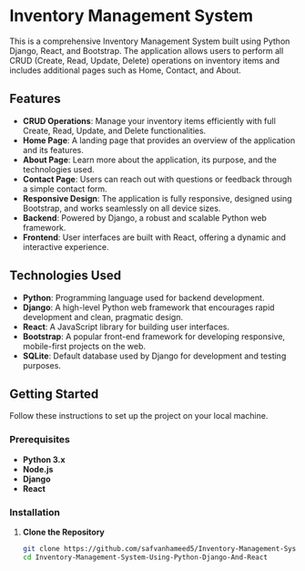 # Inventory Management System

This is a comprehensive Inventory Management System built using Python Django, React, and Bootstrap. The application allows users to perform all CRUD (Create, Read, Update, Delete) operations on inventory items and includes additional pages such as Home, Contact, and About.

## Features

- **CRUD Operations**: Manage your inventory items efficiently with full Create, Read, Update, and Delete functionalities.
- **Home Page**: A landing page that provides an overview of the application and its features.
- **About Page**: Learn more about the application, its purpose, and the technologies used.
- **Contact Page**: Users can reach out with questions or feedback through a simple contact form.
- **Responsive Design**: The application is fully responsive, designed using Bootstrap, and works seamlessly on all device sizes.
- **Backend**: Powered by Django, a robust and scalable Python web framework.
- **Frontend**: User interfaces are built with React, offering a dynamic and interactive experience.

## Technologies Used

- **Python**: Programming language used for backend development.
- **Django**: A high-level Python web framework that encourages rapid development and clean, pragmatic design.
- **React**: A JavaScript library for building user interfaces.
- **Bootstrap**: A popular front-end framework for developing responsive, mobile-first projects on the web.
- **SQLite**: Default database used by Django for development and testing purposes.

## Getting Started

Follow these instructions to set up the project on your local machine.

### Prerequisites

- **Python 3.x**
- **Node.js**
- **Django**
- **React**

### Installation

1. **Clone the Repository**
   ```bash
   git clone https://github.com/safvanhameed5/Inventory-Management-System-Using-Python-Django-And-React.git
   cd Inventory-Management-System-Using-Python-Django-And-React
